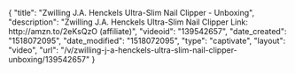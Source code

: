 {
    "title": "Zwilling J.A. Henckels Ultra-Slim Nail Clipper - Unboxing",
    "description": "Zwilling J.A. Henckels Ultra-Slim Nail Clipper Link: http:\/\/amzn.to\/2eKsQzO (affiliate)",
    "videoid": "139542657",
    "date_created": "1518072095",
    "date_modified": "1518072095",
    "type": "captivate",
    "layout": "video",
    "url": "\/v\/zwilling-j-a-henckels-ultra-slim-nail-clipper-unboxing\/139542657"
}